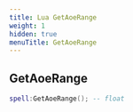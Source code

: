 ```yaml
---
title: Lua GetAoeRange
weight: 1
hidden: true
menuTitle: GetAoeRange
---
```

## GetAoeRange
```lua
spell:GetAoeRange(); -- float
```